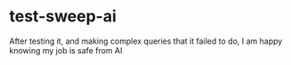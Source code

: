 # test-sweep-ai

After testing it, and making complex queries that it failed to do, I am happy knowing my job is safe from AI
